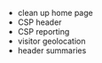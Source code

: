 - clean up home page  
- CSP header  
- CSP reporting  
- visitor geolocation  
- header summaries  
